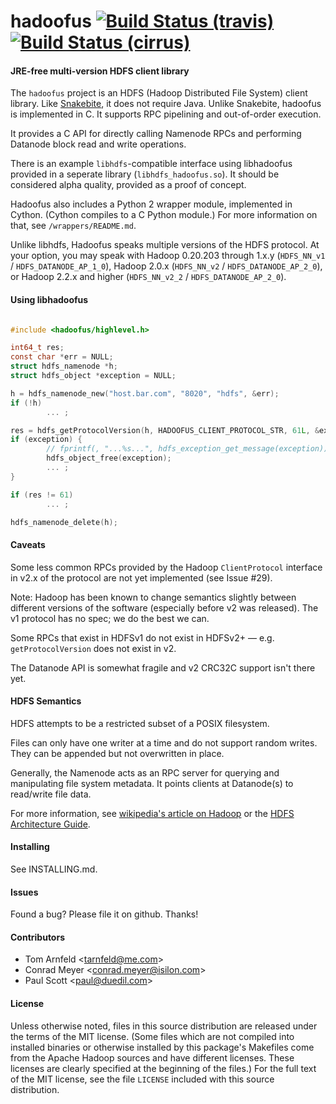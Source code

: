 hadoofus [![Build Status (travis)](https://travis-ci.org/cemeyer/hadoofus.png?branch=master)](https://travis-ci.org/cemeyer/hadoofus) [![Build Status (cirrus)](https://api.cirrus-ci.com/github/cemeyer/hadoofus.svg)](https://cirrus-ci.com/github/cemeyer/hadoofus)
============================================================================================================================

#### JRE-free multi-version HDFS client library

The `hadoofus` project is an HDFS (Hadoop Distributed File System) client
library. Like [Snakebite](https://github.com/spotify/snakebite/), it does not
require Java. Unlike Snakebite, hadoofus is implemented in C. It supports RPC
pipelining and out-of-order execution.

It provides a C API for directly calling Namenode RPCs and performing Datanode
block read and write operations.

There is an example `libhdfs`-compatible interface using libhadoofus provided
in a seperate library (`libhdfs_hadoofus.so`).  It should be considered alpha
quality, provided as a proof of concept.

Hadoofus also includes a Python 2 wrapper module, implemented in Cython.
(Cython compiles to a C Python module.) For more information on that, see
`/wrappers/README.md`.

Unlike libhdfs, Hadoofus speaks multiple versions of the HDFS protocol. At your
option, you may speak with Hadoop 0.20.203 through 1.x.y (`HDFS_NN_v1` /
`HDFS_DATANODE_AP_1_0`), Hadoop 2.0.x (`HDFS_NN_v2` / `HDFS_DATANODE_AP_2_0`),
or Hadoop 2.2.x and higher (`HDFS_NN_v2_2` / `HDFS_DATANODE_AP_2_0`).

#### Using libhadoofus

```c

#include <hadoofus/highlevel.h>

int64_t res;
const char *err = NULL;
struct hdfs_namenode *h;
struct hdfs_object *exception = NULL;

h = hdfs_namenode_new("host.bar.com", "8020", "hdfs", &err);
if (!h)
        ... ;

res = hdfs_getProtocolVersion(h, HADOOFUS_CLIENT_PROTOCOL_STR, 61L, &exception);
if (exception) {
        // fprintf(, "...%s...", hdfs_exception_get_message(exception));
        hdfs_object_free(exception);
        ... ;
}

if (res != 61)
        ... ;

hdfs_namenode_delete(h);
```

#### Caveats

Some less common RPCs provided by the Hadoop `ClientProtocol` interface in v2.x
of the protocol are not yet implemented (see Issue #29).

Note: Hadoop has been known to change semantics slightly between different
versions of the software (especially before v2 was released). The v1 protocol
has no spec; we do the best we can.

Some RPCs that exist in HDFSv1 do not exist in HDFSv2+ — e.g.
`getProtocolVersion` does not exist in v2.

The Datanode API is somewhat fragile and v2 CRC32C support isn't there yet.

#### HDFS Semantics

HDFS attempts to be a restricted subset of a POSIX filesystem.

Files can only have one writer at a time and do not support random writes. They
can be appended but not overwritten in place.

Generally, the Namenode acts as an RPC server for querying and manipulating
file system metadata. It points clients at Datanode(s) to read/write file data.

For more information, see [wikipedia's article on Hadoop][0] or the
[HDFS Architecture Guide][1].

[0]: https://en.wikipedia.org/wiki/Apache_Hadoop#Hadoop_distributed_file_system "Hadoop distributed file system"
[1]: https://hadoop.apache.org/docs/r1.2.1/hdfs_design.html

#### Installing

See INSTALLING.md.

#### Issues

Found a bug? Please file it on github. Thanks!

#### Contributors

* Tom Arnfeld &lt;tarnfeld@me.com&gt;
* Conrad Meyer &lt;conrad.meyer@isilon.com&gt;
* Paul Scott &lt;paul@duedil.com&gt;

#### License

Unless otherwise noted, files in this source distribution are released under
the terms of the MIT license. (Some files which are not compiled into installed
binaries or otherwise installed by this package's Makefiles come from the
Apache Hadoop sources and have different licenses. These licenses are clearly
specified at the beginning of the files.) For the full text of the MIT license,
see the file `LICENSE` included with this source distribution.
